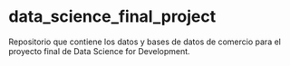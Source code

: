 # data_science_final_project
Repositorio que contiene los datos y bases de datos de comercio para el proyecto final de Data Science for Development.
